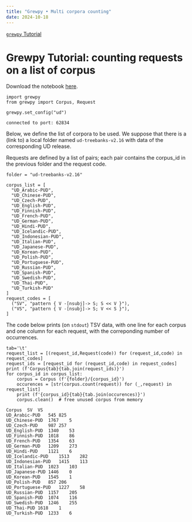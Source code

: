 ```yaml
---
title: "Grewpy • Multi corpora counting"
date: 2024-10-18
---
```


[`grewpy` Tutorial](../tutorial)

# Grewpy Tutorial: counting requests on a list of corpus

Download the notebook [here](../multi_corpora_counting.ipynb).

```python_alt
import grewpy
from grewpy import Corpus, Request

grewpy.set_config("ud")
```

    connected to port: 62834

Below, we define the list of corpora to be used.
We suppose that there is a (link to) a local folder named `ud-treebanks-v2.16` with data of the corresponding UD release.

Requests are defined by a list of pairs; each pair contains the corpus_id in the previous folder and the request code.

```python_alt
folder = "ud-treebanks-v2.16"

corpus_list = [
  "UD_Arabic-PUD",
  "UD_Chinese-PUD",
  "UD_Czech-PUD",
  "UD_English-PUD",
  "UD_Finnish-PUD",
  "UD_French-PUD",
  "UD_German-PUD",
  "UD_Hindi-PUD",
  "UD_Icelandic-PUD",
  "UD_Indonesian-PUD",
  "UD_Italian-PUD",
  "UD_Japanese-PUD",
  "UD_Korean-PUD",
  "UD_Polish-PUD",
  "UD_Portuguese-PUD",
  "UD_Russian-PUD",
  "UD_Spanish-PUD",
  "UD_Swedish-PUD",
  "UD_Thai-PUD",
  "UD_Turkish-PUD"
]
request_codes = [
  ("SV", "pattern { V -[nsubj]-> S; S << V }"),
  ("VS", "pattern { V -[nsubj]-> S; V << S }"),
]
```

The code below prints (on `stdout`) TSV data, with one line for each corpus and one column for each request, with the correponding number of occurrences.

```python_alt
tab='\t'
request_list = [(request_id,Request(code)) for (request_id,code) in request_codes]
request_ids = [request_id for (request_id,code) in request_codes]
print (f'Corpus{tab}{tab.join(request_ids)}')
for corpus_id in corpus_list:
	corpus = Corpus (f'{folder}/{corpus_id}')
	occurences = [str(corpus.count(request)) for (_,request) in request_list]
	print (f'{corpus_id}{tab}{tab.join(occurences)}')
	corpus.clean()  # free unused corpus from memory
```

    Corpus	SV	VS
    UD_Arabic-PUD	545	825
    UD_Chinese-PUD	1767	5
    UD_Czech-PUD	987	257
    UD_English-PUD	1340	53
    UD_Finnish-PUD	1018	86
    UD_French-PUD	1354	63
    UD_German-PUD	1209	273
    UD_Hindi-PUD	1121	6
    UD_Icelandic-PUD	1513	282
    UD_Indonesian-PUD	1415	113
    UD_Italian-PUD	1023	103
    UD_Japanese-PUD	1446	0
    UD_Korean-PUD	1545	1
    UD_Polish-PUD	857	206
    UD_Portuguese-PUD	1227	58
    UD_Russian-PUD	1157	205
    UD_Spanish-PUD	1074	116
    UD_Swedish-PUD	1246	255
    UD_Thai-PUD	1618	1
    UD_Turkish-PUD	1233	6
